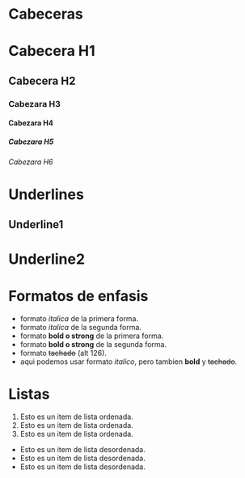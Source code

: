 # Cabeceras
# Cabecera H1
## Cabecera H2
### Cabezara H3
#### Cabezara H4
##### Cabezara H5
###### Cabezara H6

# Underlines
Underline1
----------

Underline2
==========

# Formatos de enfasis
- formato *italica* de la primera forma.
- formato _italica_ de la segunda forma.
- formato **bold o strong** de la primera forma.
- formato __bold o strong__ de la segunda forma.
- formato ~~tachado~~ (alt 126).
- aqui podemos usar formato *italico*, pero tambien **bold** y ~~tachado~~.

# Listas
1. Esto es un item de lista ordenada. 
2. Esto es un item de lista ordenada. 
3. Esto es un item de lista ordenada. 
- Esto es un item de lista desordenada.
- Esto es un item de lista desordenada.
- Esto es un item de lista desordenada.